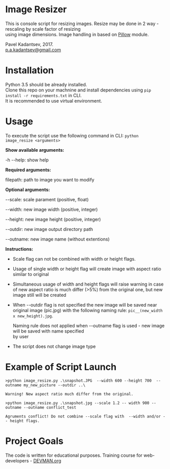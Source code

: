 # Image Resizer

This is console script for resizing images. Resize may be done in 2 way - rescaling by scale factor of resizing <br />
using image dimensions.
Image handling in based on [Pillow](https://pypi.python.org/pypi/Pillow/) module.

Pavel Kadantsev, 2017. <br/>
p.a.kadantsev@gmail.com

# Installation

Python 3.5 should be already installed. <br />
Clone this repo on your machnine and install dependencies using ```pip install -r requirements.txt``` in CLI. <br />
It is recommended to use virtual environment.


# Usage

To execute the script use the following command in CLI: ```python image_resize <arguments>```

**Show available arguments:**

-h --help:  show help

**Required arguments:**

filepath:  path to image you want to modify

**Optional arguments:**

--scale:  scale parament (positive, float)

--width:  new image width (positive, integer)

--height:  new image height (positive, integer)

--outdir:  new image output directory path

--outname:  new image name (without extentions) 

**Instructions:**

- Scale flag can not be combined with width or height flags.

- Usage of single width or height flag will create image with aspect ratio similar to original

- Simultaneous usage of width and height flags will raise warning in case of new aspect ratio
  is much differ (>5%) from the original one, but new image still will be created
  
- When --outdir  flag is not specified the new image will be saved near original image (pic.jpg)
  with the following naming rule: ```pic__(new_width x new_height).jpg```.
  
  Naming rule does not applied when --outname flag is used - new image will be saved with name specified <br />
  by user

- The script does not change image type

# Example of Script Launch

```
>python image_resize.py .\snapshot.JPG  --width 600 --height 700  --outname my_new_picture --outdir ..\

Warning! New aspect ratio much differ from the original.
```


```
>python image_resize.py .\snapshot.jpg --scale 1.2 -- width 900 --outname --outname conflict_test

Agruments conflict! Do not combine --scale flag with  --width and/or -- height flags.
```


# Project Goals

The code is written for educational purposes. Training course for web-developers - [DEVMAN.org](https://devman.org)
